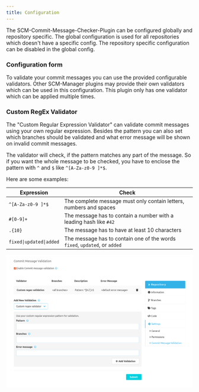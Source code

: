 ```yaml
---
title: Configuration
---
```

The SCM-Commit-Message-Checker-Plugin can be configured globally and repository specific. The global configuration is used for all repositories which doesn't have a specific config. The repository specific configuration can be disabled in the global config.

### Configuration form
To validate your commit messages you can use the provided configurable validators. Other SCM-Manager plugins may provide their own validators which can be used in this configuration.
This plugin only has one validator which can be applied multiple times.

### Custom RegEx Validator
The "Custom Regular Expression Validator" can validate commit messages using your own regular expression. 
Besides the pattern you can also set which branches should be validated and what error message will be shown on invalid commit messages.

The validator will check, if the pattern matches any part of the message. So if you want the whole message to be checked,
you have to enclose the pattern with `^` and `$` like `^[A-Za-z0-9 ]*$`.

Here are some examples:

| Expression              |Check|
|-------------------------|---|
| `^[A-Za-z0-9 ]*$`       |The complete message must only contain letters, numbers and spaces|
| `#[0-9]+`               |The message has to contain a number with a leading hash like `#42`|
| `.{10}`                 |The message has to have at least 10 characters|
| `fixed\|updated\|added` |The message has to contain one of the words `fixed`, `updated`, or `added`|

![Commit Message Validation configuration](assets/config.png)
